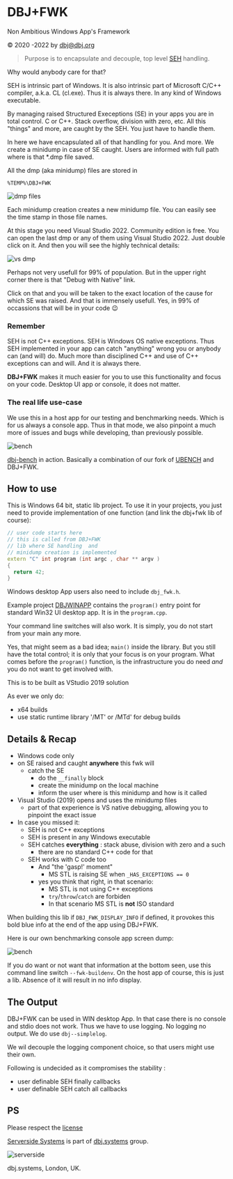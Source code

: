 
# DBJ+FWK

Non Ambitious Windows App's Framework

&copy; 2020 -2022 by dbj@dbj.org

> Purpose is to encapsulate and decouple, top level [SEH](https://en.wikipedia.org/wiki/Microsoft-specific_exception_handling_mechanisms) handling.

Why would anybody care for that? 

SEH is intrinsic part of Windows. It is also intrinsic part of Microsoft C/C++ compiler, a.k.a. CL (cl.exe). Thus it is always there. In any kind of Windows executable.

By managing raised Structured Execeptions (SE) in your apps you are in total control. C or C++. Stack overflow, division with zero, etc. All this "things" and more, are caught by the SEH. You just have to handle them.

In here we have encapsulated all of that handling for you. And more. We create a minidump in case of SE caught. Users are informed with full path where is that *.dmp file saved. 

All the dmp (aka minidump) files are stored in 

```
%TEMP%\DBJ+FWK
```

![dmp files](./media/dmp_files.png)

Each minidump creation creates a new minidump file. You can easily see the time stamp in those file names.

At this stage you need Visual Studio 2022. Community edition is free. You can open the last dmp or any of them using Visual Studio 2022. Just double click on it. And then you will see the highly technical details:

![vs dmp](./media/vsminidump.png)

Perhaps not very usefull for 99% of population. But in the upper right corner there is that "Debug with Native" link.

Click on that and you will be taken to the exact location of the cause for which SE was raised. And that is immensely usefull. Yes, in 99% of occassions that will be in your code :wink:

### Remember

SEH is not C++ exceptions. SEH is Windows OS native exceptions. Thus SEH implemented in your app can catch "anything" wrong you or anybody can (and will) do. Much more than disciplined C++ and use of C++ exceptions can and will. And it is always there. 

**DBJ+FWK** makes it much easier for you to use this functionality and focus on your code. Desktop UI app or console, it does not matter.

### The real life use-case

We use this in a host app for our testing and benchmarking needs. Which is for us always a console app. Thus in that mode, we also pinpoint a much more of issues and bugs while developing, than previously possible. 

![bench](./media/bench.png)

[dbj-bench](https://github.com/dbj-data/dbj-bench/tree/master) in action. Basically a combination of our fork of [UBENCH](https://github.com/dbj-data/ubench) and DBJ+FWK.

## How to use

This is Windows 64 bit, static lib project.  To use it in your projects, you just need to provide implementation of one function (and link the dbj+fwk lib of course):

```cpp
// user code starts here
// this is called from DBJ+FWK
// lib where SE handling  and 
// minidump creation is implemented
extern "C" int program (int argc , char ** argv ) 
{
  return 42;
}
```

Windows desktop App users also need to include `dbj_fwk.h`. 

Example project [DBJWINAPP](https://github.com/dbj-data/dbjwinapp) contains the `program()` entry point for standard Win32 UI desktop app. It is in the `program.cpp`.

Your command line switches will also work. It is simply, you do not start from your main any more.

Yes, that might seem as a bad idea; `main()` inside the library. But you still have the total control; it is only that your focus is on your program. What comes before the `program()` function, is the infrastructure you do need *and* you do not want to get involved with.

This is to be built as VStudio 2019 solution

As ever we only do:

- x64 builds
- use static runtime library '/MT' or /MTd' for debug builds

## Details & Recap 

- Windows code only
- on SE raised and caught **anywhere** this fwk will
	- catch the SE
		- do the `__finally` block
		- create the minidump on the local machine
		- inform the user where is this minidump and how is it called
- Visual Studio (2019) opens and uses the minidump files
	- part of that experience is VS native debugging, allowing you to pinpoint the exact issue
- In case you missed it: 
   	- SEH is not C++ exceptions
   	- SEH is present in any Windows executable
   	- SEH catches **everything** : stack abuse, division with zero and a such
       	- there are no standard C++ code for that
   	- SEH works with C code too
    	- And "the 'gasp!' moment"
    		- MS STL is raising SE when 
		`_HAS_EXCEPTIONS == 0`
		- yes you think that right,
		in that scenario:
    		- MS STL is not using C++ exceptions
    		- `try`/`throw`/`catch` are forbiden 
    		- In that scenario MS STL is **not** ISO standard 


When building this lib if `DBJ_FWK_DISPLAY_INFO` if defined, it provokes this bold blue info at the end of the app using DBJ+FWK.

Here is our own benchmarking console app screen dump:

![bench](./media/bench.png)

If you do want or not want that information at the bottom seen, use this command line switch `--fwk-buildenv`. On the host app of course, this is just a lib. Absence of it will result in no info display.

## The Output

DBJ+FWK can be used in WIN desktop App. In that case there is no console and stdio does not work. Thus we have to use logging. No logging no output. We do use `dbj--simplelog`.

We wil decouple the logging component choice, so that users might use their own.

Following is undecided as it compromises the stability :

- user definable SEH finally callbacks
- user definable SEH catch all callbacks

## PS

Please respect the [license](.LICENSE.MD)


[Serverside Systems](https://github.com/dbj-data) is part of [dbj.systems](.https://dbj.systems) group.

![serverside](./media/serversidelogo.png)

dbj.systems, London, UK.
